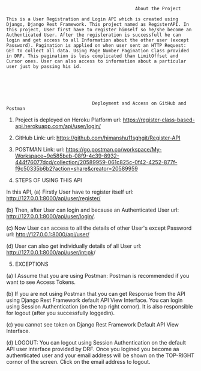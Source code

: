                                                     About the Project
        
    This is a User Registration and Login API which is created using Django, Django Rest Framework. This project named as RegisterAPI. In this project, User first have to register himself so he/she become an Authenticated User. After the registeration is successfull he can login and get access to all Information about the other user (except Password). Pagination is applied on when user sent an HTTP Request: GET to collect all data. Using Page Number Pagination Class provided in DRF. This pagination is less complicated than LimitOffset and Cursor ones. User can also access to information about a particular user just by passing his id.
            





                                    Deployment and Access on GitHub and Postman


1.  Project is deployed on Heroku Platform
url: https://register-class-based-api.herokuapp.com/api/user/login/


2.  GitHub Link:
url: https://github.com/himanshu11sghgit/Register-API


2.  POSTMAN Link:
url: https://go.postman.co/workspace/My-Workspace~9e585beb-08f9-4c39-8932-444f76077dcd/collection/20589959-061c825c-0f42-4252-877f-f9c50335b6b2?action=share&creator=20589959



4.  STEPS OF USING THIS API

In this API, 
(a)     Firstly User have to register itself
    url: http://127.0.0.1:8000/api/user/register/

(b)     Then, after User can login and because an Authenticated User
    url: http://127.0.0.1:8000/api/user/login/.

(c)     Now User can access to all the details of other User's except Password
    url: http://127.0.0.1:8000/api/user/

(d)     User can also get individually details of all User
    url: http://127.0.0.1:8000/api/user/<int:pk>/



5.  EXCEPTIONS

(a)     I Assume that you are using Postman:
    Postman is recommended if you want to see Access Tokens.

(b)     If you are not using Postman that you can get Response from the API using Django Rest Framework default API View Interface. You can login using Session Authentication (on the top right cornor). It is also responsible for logout (after you successfully loggedin).

(c)     you cannot see token on Django Rest Framework Default API View Interface.

(d)     LOGOUT:
    You can logout using Session Authentication on the default API user interface provided by DRF. Once you logined you become aa authenticated user and your email address will be shown on the TOP-RIGHT cornor of the screen. Click on the email address to logout.



